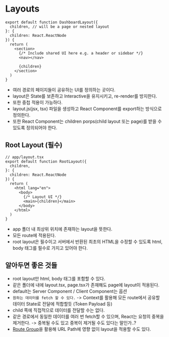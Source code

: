 # Layouts
```
export default function DashboardLayout({
  children, // will be a page or nested layout
}: {
  children: React.ReactNode
}) {
  return (
    <section>
      {/* Include shared UI here e.g. a header or sidebar */}
      <nav></nav>
 
      {children}
    </section>
  )
}
```
- 여러 경로의 페이지들이 공유하는 UI를 정의하는 곳이다.
- layout은 State를 보존하고 Interactive을 유지시키고, re-render를 방지한다.
- 또한 중첩 적용이 가능하다.
- layout.js(jsx, tsx) 파일을 생성하고 React Component를 export하는 방식으로 정의한다.
- 또한 React Component는 children porps(child layout 또는 page)를 받을 수 있도록 정의되어야 한다.


## Root Layout (필수)
```
// app/layout.tsx
export default function RootLayout({
  children,
}: {
  children: React.ReactNode
}) {
  return (
    <html lang="en">
      <body>
        {/* Layout UI */}
        <main>{children}</main>
      </body>
    </html>
  )
}
```
- app 폴더 내 최상위 위치에 존재하는 layout을 뜻한다.
- 모든 route에 적용된다.
- root layout은 필수이고 서버에서 반환된 최초의 HTML을 수정할 수 있도록 html, body 태그를 필수로 가지고 있어야 한다.

## 알아두면 좋은 것들
- root layout만 html, body 태그를 포함할 수 있다.
- 같은 폴더에 내에 layout.tsx, page.tsx가 존재해도 page에 layout이 적용된다.
- default는 Server Component / Client Component는 옵션
- `원하는 데이터를 fetch 할 수 있다.` -> Context를 활용해 모든 route에서 공유할 데이터 State로 전달에 적합할듯 (Token Payload 등)
- child 쪽에 직접적으로 데이터를 전달할 수는 없다.
- 같은 경로에서 동일한 데이터를 여러 번 fetch할 수 있으며, React는 요청의 중복을 제거한다. -> 중복될 수도 있고 중복이 제거될 수도 있다는 말인가..?
- [Route Group](https://nextjs.org/docs/app/building-your-application/routing/route-groups)을 활용해 URL Path에 영향 없이 layout을 적용할 수도 있다.